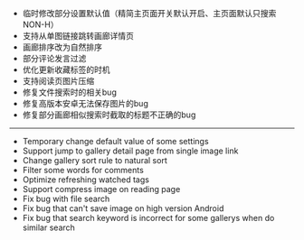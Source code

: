 - 临时修改部分设置默认值（精简主页面开关默认开启、主页面默认只搜索NON-H）
- 支持从单图链接跳转画廊详情页
- 画廊排序改为自然排序
- 部分评论发言过滤
- 优化更新收藏标签的时机
- 支持阅读页图片压缩
- 修复文件搜索时的相关bug
- 修复高版本安卓无法保存图片的bug
- 修复部分画廊相似搜索时截取的标题不正确的bug

------------------------------------------------------------------------------------------

- Temporary change default value of some settings
- Support jump to gallery detail page from single image link
- Change gallery sort rule to natural sort
- Filter some words for comments
- Optimize refreshing watched tags
- Support compress image on reading page
- Fix bug with file search
- Fix bug that can't save image on high version Android
- Fix bug that search keyword is incorrect for some gallerys when do similar search